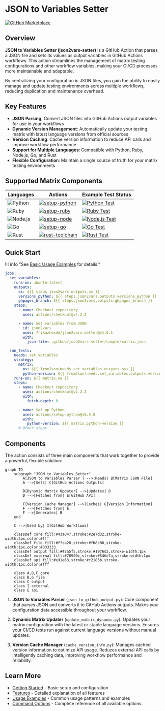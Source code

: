 # JSON to Variables Setter

[![GitHub Marketplace](https://img.shields.io/badge/Marketplace-JSON%20to%20Variables%20Setter-green?colorA=24292e&colorB=3fb950&logo=github)](https://github.com/marketplace/actions/json-to-variables-setter)

## Overview

**JSON to Variables Setter (json2vars-setter)** is a GitHub Action that parses a JSON file and sets its values as output variables in GitHub Actions workflows. This action streamlines the management of matrix testing configurations and other workflow variables, making your CI/CD processes more maintainable and adaptable.

By centralizing your configuration in JSON files, you gain the ability to easily manage and update testing environments across multiple workflows, reducing duplication and maintenance overhead.

## Key Features

- **JSON Parsing**: Convert JSON files into GitHub Actions output variables for use in your workflows
- **Dynamic Version Management**: Automatically update your testing matrix with latest language versions from official sources
- **Version Caching**: Cache version information to reduce API calls and improve workflow performance
- **Support for Multiple Languages**: Compatible with Python, Ruby, Node.js, Go, and Rust
- **Flexible Configuration**: Maintain a single source of truth for your matrix testing environments

## Supported Matrix Components

| Languages | Actions | Example Test Status |
|-------|-------|-------|
| ![Python](https://img.shields.io/badge/Python-3776AB?style=flat&logo=python&logoColor=white) | [![setup-python](https://img.shields.io/badge/setup--python-3776AB?style=flat&logo=github-actions&logoColor=white)](https://github.com/marketplace/actions/setup-python) | [![Python Test](https://img.shields.io/endpoint?url=https://gist.githubusercontent.com/7rikazhexde/26cb492ab0cfff920c516a622b2bfa44/raw/python-test-badge.json&cacheSeconds=0)](https://github.com/7rikazhexde/json2vars-setter/actions/workflows/python_test.yml) |
| ![Ruby](https://img.shields.io/badge/Ruby-CC342D?style=flat&logo=ruby&logoColor=white) | [![setup-ruby](https://img.shields.io/badge/setup--ruby-CC342D?style=flat&logo=github-actions&logoColor=white)](https://github.com/marketplace/actions/setup-ruby-jruby-and-truffleruby) | [![Ruby Test](https://img.shields.io/endpoint?url=https://gist.githubusercontent.com/7rikazhexde/511ba5b5711e66c507292ba00cf0a219/raw/ruby-test-badge.json&cacheSeconds=0)](https://github.com/7rikazhexde/json2vars-setter/actions/workflows/ruby_test.yml) |
| ![Node.js](https://img.shields.io/badge/Node.js-339933?style=flat&logo=node.js&logoColor=white) | [![setup-node](https://img.shields.io/badge/setup--node-339933?style=flat&logo=github-actions&logoColor=white)](https://github.com/marketplace/actions/setup-node-js-environment) | [![Node.js Test](https://img.shields.io/endpoint?url=https://gist.githubusercontent.com/7rikazhexde/11f46ff9ef47d3362dabe767255b0d9e/raw/nodejs-test-badge.json&cacheSeconds=0)](https://github.com/7rikazhexde/json2vars-setter/actions/workflows/nodejs_test.yml) |
| ![Go](https://img.shields.io/badge/Go-00ADD8?style=flat&logo=go&logoColor=white) | [![setup-go](https://img.shields.io/badge/setup--go-00ADD8?style=flat&logo=github-actions&logoColor=white)](https://github.com/marketplace/actions/setup-go-environment) | [![Go Test](https://img.shields.io/endpoint?url=https://gist.githubusercontent.com/7rikazhexde/c334da204406866563668140885d170e/raw/go-test-badge.json&cacheSeconds=0)](https://github.com/7rikazhexde/json2vars-setter/actions/workflows/go_test.yml) |
| ![Rust](https://img.shields.io/badge/Rust-000000?style=flat&logo=rust&logoColor=white) | [![rust-toolchain](https://img.shields.io/badge/rust--toolchain-000000?style=flat&logo=github-actions&logoColor=white)](https://github.com/marketplace/actions/rustup-toolchain-install) | [![Rust Test](https://img.shields.io/endpoint?url=https://gist.githubusercontent.com/7rikazhexde/5e160d06cfffd42a8f0e4ae6e8e8f025/raw/rust-test-badge.json&cacheSeconds=0)](https://github.com/7rikazhexde/json2vars-setter/actions/workflows/rust_test.yml) |

## Quick Start

!!! info "See [Basic Usage Examples](https://7rikazhexde.github.io/json2vars-setter/examples/basic/) for details."

```yaml
jobs:
  set_variables:
    runs-on: ubuntu-latest
    outputs:
      os: ${{ steps.json2vars.outputs.os }}
      versions_python: ${{ steps.json2vars.outputs.versions_python }}
      ghpages_branch: ${{ steps.json2vars.outputs.ghpages_branch }}
    steps:
      - name: Checkout repository
        uses: actions/checkout@v4.2.2

      - name: Set variables from JSON
        id: json2vars
        uses: 7rikazhexde/json2vars-setter@v1.0.1
        with:
          json-file: .github/json2vars-setter/sample/matrix.json

  run_tests:
    needs: set_variables
    strategy:
      matrix:
        os: ${{ fromJson(needs.set_variables.outputs.os) }}
        python-version: ${{ fromJson(needs.set_variables.outputs.versions_python) }}
    runs-on: ${{ matrix.os }}
    steps:
      - name: Checkout repository
        uses: actions/checkout@v4.2.2
        with:
          fetch-depth: 0

      - name: Set up Python
        uses: actions/setup-python@v5.5.0
        with:
          python-version: ${{ matrix.python-version }}
      # Other steps
```

## Components

The action consists of three main components that work together to provide a powerful, flexible solution:

```mermaid
graph TD
    subgraph "JSON to Variables Setter"
        A[JSON to Variables Parser ] -->|Reads| B[Matrix JSON File]
        A -->|Sets| C[GitHub Actions Outputs]

        D[Dynamic Matrix Updater] -->|Updates| B
        D -->|Fetches from| E[GitHub API]

        F[Version Cache Manager] -->|Caches| G[Version Information]
        F -->|Fetches from| E
        F -->|Generates| B
    end

    C -->|Used by| I[GitHub Workflows]

    classDef core fill:#43a047,stroke:#2e7d32,stroke-width:2px,color:#fff
    classDef file fill:#ffca28,stroke:#fb8c00,stroke-width:1px,color:#333333
    classDef output fill:#42a5f5,stroke:#1976d2,stroke-width:1px
    classDef external fill:#78909c,stroke:#546e7a,stroke-width:1px
    classDef api fill:#e91e63,stroke:#c2185b,stroke-width:1px,color:#fff

    class A,D,F core
    class B,G file
    class C output
    class I external
    class E api
```

1. **JSON to Variables Parser** (`json_to_github_output.py`): Core component that parses JSON and converts it to GitHub Actions outputs. Makes your configuration data accessible throughout your workflow.

2. **Dynamic Matrix Updater** (`update_matrix_dynamic.py`): Updates your matrix configuration with the latest or stable language versions. Ensures your CI/CD tests run against current language versions without manual updates.

3. **Version Cache Manager** (`cache_version_info.py`): Manages cached version information to optimize API usage. Reduces external API calls by intelligently caching data, improving workflow performance and reliability.

## Learn More

- [Getting Started](getting-started.md) - Basic setup and configuration
- [Features](features/index.md) - Detailed explanation of all features
- [Usage Examples](examples/basic.md) - Common usage patterns and examples
- [Command Options](reference/options.md) - Complete reference of all available options
